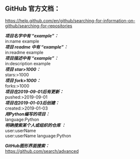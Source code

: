 ## GitHub 官方文档：
https://help.github.com/en/github/searching-for-information-on-github/searching-for-repositories

***项目名字中有 “example”：***  
in:name example  
***项目 readme 中有 “example”：***  
in:readme example  
***项目描述中有 “example”：***  
in:description example  
***项目 star>1000：***  
stars:>1000  
***项目 fork>1000：***  
forks:>1000  
***项目在2019-09-01后有更新：***  
pushed:>2019-09-01  
***项目在2019-01-03后创建：***  
created:>2019-01-03  
***用Python编写的项目：***  
language:Python  
***明确搜索某个人或组织的仓库 ：***  
user:userName  
user:userName language:Python  

***GitHub图形界面搜索：***  
https://github.com/search/advanced  

